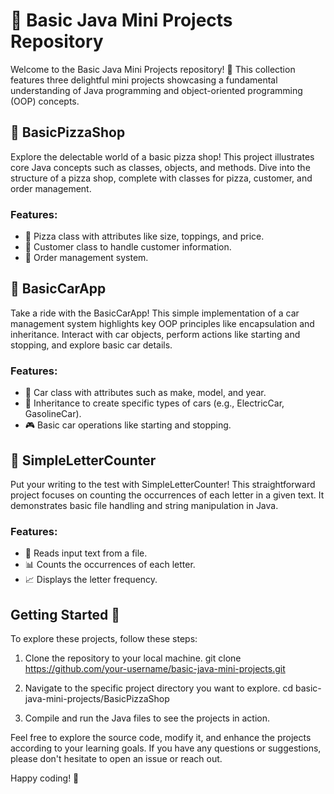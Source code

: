 # 🌟 Basic Java Mini Projects Repository

Welcome to the Basic Java Mini Projects repository! 🚀 This collection features three delightful mini projects showcasing a fundamental understanding of Java programming and object-oriented programming (OOP) concepts.

## **🍕 BasicPizzaShop**

Explore the delectable world of a basic pizza shop! This project illustrates core Java concepts such as classes, objects, and methods. Dive into the structure of a pizza shop, complete with classes for pizza, customer, and order management.

### Features:
- 🍕 Pizza class with attributes like size, toppings, and price.
- 👤 Customer class to handle customer information.
- 📑 Order management system.

## **🚗 BasicCarApp**

Take a ride with the BasicCarApp! This simple implementation of a car management system highlights key OOP principles like encapsulation and inheritance. Interact with car objects, perform actions like starting and stopping, and explore basic car details.

### Features:
- 🚗 Car class with attributes such as make, model, and year.
- 🔄 Inheritance to create specific types of cars (e.g., ElectricCar, GasolineCar).
- 🎮 Basic car operations like starting and stopping.

## **📝 SimpleLetterCounter**

Put your writing to the test with SimpleLetterCounter! This straightforward project focuses on counting the occurrences of each letter in a given text. It demonstrates basic file handling and string manipulation in Java.

### Features:
- 📖 Reads input text from a file.
- 📊 Counts the occurrences of each letter.
- 📈 Displays the letter frequency.


## Getting Started 🚀

To explore these projects, follow these steps:

1. Clone the repository to your local machine.
git clone https://github.com/your-username/basic-java-mini-projects.git


2. Navigate to the specific project directory you want to explore.
cd basic-java-mini-projects/BasicPizzaShop


3. Compile and run the Java files to see the projects in action.



Feel free to explore the source code, modify it, and enhance the projects according to your learning goals. If you have any questions or suggestions, please don't hesitate to open an issue or reach out.

Happy coding! 🌈


